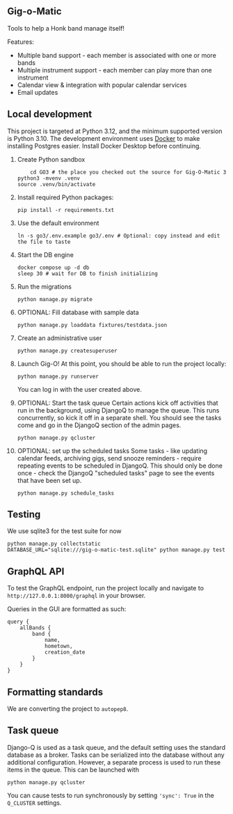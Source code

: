 Gig-o-Matic
-----------

Tools to help a Honk band manage itself!

Features:
* Multiple band support - each member is associated with one or more bands
* Multiple instrument support - each member can play more than one instrument
* Calendar view & integration with popular calendar services
* Email updates

## Local development

This project is targeted at Python 3.12, and the minimum supported version is Python 3.10.  The development environment uses [Docker](https://www.docker.com/products/docker-desktop/) to make installing Postgres easier. Install Docker Desktop before continuing.

1. Create Python sandbox
	```
        cd GO3 # the place you checked out the source for Gig-O-Matic 3
	python3 -mvenv .venv
	source .venv/bin/activate
	```
 
1. Install required Python packages:
	```
	pip install -r requirements.txt
	```

 1. Use the default environment
	```
	ln -s go3/.env.example go3/.env # Optional: copy instead and edit the file to taste
	```
 
1. Start the DB engine
	```
	docker compose up -d db
	sleep 30 # wait for DB to finish initializing
	```
 
1. Run the migrations
	```
	python manage.py migrate
	```
 
1. OPTIONAL: Fill database with sample data
	```
	python manage.py loaddata fixtures/testdata.json
	```
 
1. Create an administrative user
	```
	python manage.py createsuperuser
	```
 
1. Launch Gig-O!
	At this point, you should be able to run the project locally:
	```
	python manage.py runserver
	```
	You can log in with the user created above.


1. OPTIONAL: Start the task queue
	Certain actions kick off activities that run in the background, using DjangoQ to manage the queue.
	This runs concurrently, so kick it off in a separate shell. You should see the tasks come and go
	in the DjangoQ section of the admin pages.
	```
	python manage.py qcluster
	```

1. OPTIONAL: set up the scheduled tasks
	Some tasks - like updating calendar feeds, archiving gigs, send snooze reminders - require repeating
	events to be scheduled in DjangoQ. This should only be done once - check the DjangoQ "scheduled tasks"
	page to see the events that have been set up.
	```
	python manage.py schedule_tasks
	```

## Testing
We use sqlite3 for the test suite for now
```
python manage.py collectstatic
DATABASE_URL="sqlite:///gig-o-matic-test.sqlite" python manage.py test
```

## GraphQL API

To test the GraphQL endpoint, run the project locally and navigate to `http://127.0.0.1:8000/graphql` in your browser. 

Queries in the GUI are formatted as such:
```
query {
	allBands {
		band {
      		name,
		  	hometown,
		  	creation_date
		}
	}
}
```

## Formatting standards

We are converting the project to `autopep8`.

## Task queue

Django-Q is used as a task queue, and the default setting uses the standard database as a broker.  Tasks can be serialized into the database without any additional configuration.  However, a separate process is used to run these items in the queue.  This can be launched with
```
python manage.py qcluster
```
You can cause tests to run synchronously by setting `'sync': True` in the `Q_CLUSTER` settings.

